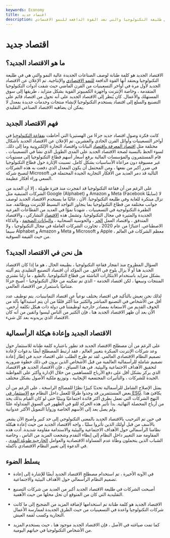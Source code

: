 ```yaml
---
keywords: Economy
title: اقتصاد جديد
description: الاقتصاد الجديد هو كلمة طنانة تصف الصناعات الجديدة عالية النمو والتي هي في طليعة التكنولوجيا والتي تعد القوة الدافعة للنمو الاقتصادي.
---
```


# اقتصاد جديد
## ما هو الاقتصاد الجديد؟

الاقتصاد الجديد هو كلمة طنانة لوصف الصناعات الجديدة عالية النمو والتي هي في طليعة التكنولوجيا ويعتقد أنها القوة الدافعة [للنمو الاقتصادي](/economicgrowth) والإنتاجية. تم الإعلان عن الاقتصاد الجديد لأول مرة في أواخر التسعينيات من القرن الماضي حيث شقت أدوات التكنولوجيا المتقدمة ، وخاصة الإنترنت وأجهزة الكمبيوتر القوية بشكل متزايد ، طريقها إلى سوق المستهلك والأعمال. كان يُنظر إلى الاقتصاد الجديد على أنه تحول من اقتصاد قائم على التصنيع والسلع إلى اقتصاد يستخدم التكنولوجيا لإنشاء منتجات وخدمات جديدة بمعدل لا يمكن أن يضاهيه الاقتصاد الصناعي التقليدي.

## فهم الاقتصاد الجديد

كانت فكرة وصول اقتصاد جديد جزءًا من الهستيريا التي أحاطت [بفقاعة التكنولوجيا](/dotcom-bubble) في أواخر التسعينيات وأوائل القرن الحادي والعشرين. تم الإعلان عن الاقتصاد الجديد بأشكال مختلفة مثل [اقتصاد المعرفة واقتصاد](/knowledge-economy) البيانات واقتصاد التجارة الإلكترونية وما إلى ذلك. لسوء الحظ بالنسبة لصحة الاقتصاد الجديد على المدى الطويل الذي نشأ في التسعينيات ، قام المستثمرون والمؤسسات المالية برفع أسعار أسهم قطاع التكنولوجيا إلى مستويات غير مسبوقة دون مراعاة الأساسيات بشكل كامل. تسببت الإثارة حول قطاع التكنولوجيا في ضرر أكبر من نفعها ، ومن المحتمل أن يكون المعدل الذي دفعت به هذه الشركات لتصبح شركة Microsoft التالية قد دمر العديد من الأفكار التجارية الجيدة المحتملة في السعي وراء أفكار عظيمة.

على الرغم من أن فقاعة التكنولوجيا قد انفجرت منذ فترة طويلة ، إلا أن العديد من الشركات المتبقية مثل Google (Alphabet) و Amazon و Meta (Facebook سابقًا) لا تزال مبتكرة للغاية وفي طليعة التكنولوجيا. الآن ، غالبًا ما يستخدم الاقتصاد الجديد لوصف جوانب مختلفة من قطاع التكنولوجيا بما يتجاوز التواجد البسيط للإنترنت ووظائفه. منذ الطفرة التكنولوجية في التسعينيات ، شهدنا نموًا في العديد من القطاعات الفرعية الجديدة والمثيرة في مجال التكنولوجيا. وتشمل هذه [الاقتصاد](/sharing-economy) التشاركي ، والاقتصاد المتدفق ، واقتصاد العمل [الحر](/gig-economy) ، والحوسبة السحابية ، [والبيانات الضخمة](/big-data) ، والذكاء الاصطناعي. اعتبارًا من عام 2020 ، تجاوزت الشركات العاملة في مجال التكنولوجيا ، ولا سيما Alphabet و Amazon و Meta و Microsoft و Apple ، معظم الشركات في العالم من حيث القيمة السوقية.

## هل نحن في الاقتصاد الجديد؟

السؤال المطروح منذ انفجار فقاعة التكنولوجيا ، بطبيعة الحال ، هو ما إذا كان الاقتصاد الجديد هنا أو لا يزال يلوح في الأفق. من المؤكد أن اقتصاد التصنيع التقليدي يتم آليته بشكل متزايد باستخدام الابتكارات الناشئة من قطاع التكنولوجيا. بالطبع ، ما زلنا نشتري المنتجات ونبيعها ، لكن اقتصاد الخدمة - الذي تم تمكينه من خلال التكنولوجيا - أصبح جزءًا متناميًا باستمرار من الاقتصاد العالمي.

لذلك نحن نعيش بالتأكيد في اقتصاد يختلف نوعياً عن اقتصاد الثمانينيات. يتم توظيف عدد أقل من الأشخاص في التصنيع المباشر والكثير منا أكثر قلقًا من أن يتم استبدالها بآلة من الخوف القديم من الاستعانة بمصادر خارجية لوظيفتنا في دولة ذات هيكل تكلفة أرخص. الآن بعد أن ظهر الاقتصاد الجديد هنا ، فإن الكثير من الناس ليسوا واثقين من أنه كان الاقتصاد الذي يريدونه بعد كل شيء.

## الاقتصاد الجديد وإعادة هيكلة الرأسمالية

على الرغم من أن مصطلح الاقتصاد الجديد قد تطور باعتباره كلمة طنانة للاستثمار حول وعد شركات الإنترنت المبكرة بتغيير العالم ، فقد ارتبط المصطلح أيضًا بدعوات لإعادة تصميم النظام الاقتصادي العالمي. لقد تم طرح الطلب على اقتصاد جديد في إطار إعادة تصميم شاملة للرأسمالية العالمية من قبل الأشخاص الذين يرون في ذلك خطوة ضرورية لتحقيق الأهداف الاجتماعية والبيئية. في هذا السياق ، فإن الاقتصاد الجديد هو الاقتصاد الذي يركز بشكل أقل على دفع الأرباح للمساهمين من خلال الإدارة وأكثر على المواطنة الجيدة للشركات ، والتأثيرات المجتمعية الإيجابية ، وتوزيع ملكية الأصول بشكل مختلف.

يمثل الإصلاح الشامل للرأسمالية تحديًا كبيرًا نظرًا للمصالح الراسخة ، على الرغم من أن بعض المستثمرين قد وجدوا طرقًا للعمل داخل النظام مع [الاستثمار في ESG](/environmental-social-and-governance-esg-criteria). يكافئ هذا النهج الشركات التي تعمل بطرق أكثر فائدة اجتماعيًا وبيئيًا حتى لو كان القيام بذلك يحد من أرباح المحصلة النهائية. بدأ تأثير هذه الحركة للتو في الظهور في السوق المتداولة علنًا ولم يصل بعد إلى الأسهم الخاصة وزوايا التمويل الأكثر عدوانية.

في حين تم الترحيب بالاقتصاد الجديد بالمعنى التكنولوجي إلى حد كبير وأصبح الآن يشعر بالأسف من قبل أولئك الذين تأثروا سلبًا ، واجه الاقتصاد الجديد من حيث إعادة هيكلة نظامنا الرأسمالي حول الأهداف الاجتماعية والبيئية والاستدامة مقاومة شديدة. أدت هذه المقاومة ضد التغيير داخل النظام إلى إبطاء التقدم وشجعت المزيد من الناس ، وخاصة الشباب الذين يتحملون وطأة عدم المساواة الاقتصادية والعوامل [الخارجية طويلة المدى](/externality) ، في الدعوة إلى تغيير النظام الاقتصادي بأكمله.

## يسلط الضوء

- في الآونة الأخيرة ، تم استخدام مصطلح الاقتصاد الجديد أيضًا للإشارة إلى إعادة تصميم النظام الرأسمالي حول الأهداف البيئية والاجتماعية.

- أصبحت الشركات في طليعة الاقتصاد الجديد أكبر من العديد من شركات التصنيع التقليدية التي كان من المتوقع أن تحل محلها من حيث الأهمية.

- الاقتصاد الجديد هو كلمة طنانة تم استخدامها لإضافة المزيد من الضجيج إلى ما كانت شركات التكنولوجيا واعدة في التسعينيات من حيث الطرق الجديدة لممارسة الأعمال التجارية وكسب لقمة العيش.

- كما تمت صياغته في الأصل ، فإن الاقتصاد الجديد موجود هنا ، حيث يستخدم المزيد من الأشخاص التكنولوجيا في حياتهم اليومية.

